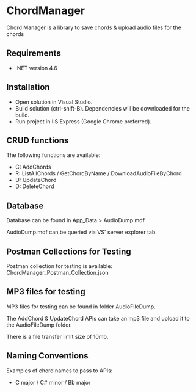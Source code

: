 # ChordManager

Chord Manager is a library to save chords & upload audio files for the chords

## Requirements

- .NET version 4.6


## Installation

- Open solution in Visual Studio.
- Build solution (ctrl-shift-B). Dependencies will be downloaded for the build.
- Run project in IIS Express (Google Chrome preferred).

## CRUD functions
The following functions are available:
- C: AddChords
- R: ListAllChords / GetChordByName / DownloadAudioFileByChord
- U: UpdateChord
- D: DeleteChord

## Database
Database can be found in App_Data > AudioDump.mdf 

AudioDump.mdf can be queried via VS' server explorer tab.

## Postman Collections for Testing
Postman collection for testing is available: ChordManager_Postman_Collection.json

## MP3 files for testing
MP3 files for testing can be found in folder AudioFileDump. 

The AddChord & UpdateChord APIs can take an mp3 file and upload it to the AudioFileDump folder.

There is a file transfer limit size of 10mb.

## Naming Conventions
Examples of chord names to pass to APIs:
- C major / C# minor / Bb major

